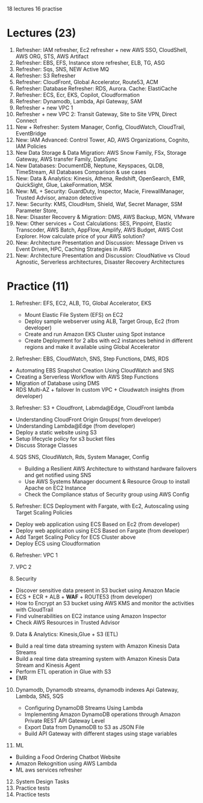 18 lectures
16 practise

# Lectures (23)

1. Refresher: IAM refresher, Ec2 refresher + new AWS SSO, CloudShell, AWS ORG, STS, AWS Artifact
2. Refresher: EBS, EFS, Instance store refresher, ELB, TG, ASG
3. Refresher: Sqs, SNS, NEW Active MQ 
4. Refresher: S3 Refresher
5. Refresher: CloudFront, Global Accelerator, Route53, ACM
6. Refresher: Database Refresher: RDS, Aurora. Cache: ElastiCache
7. Refresher: ECS, Ecr, EKS, Copilot, Cloudformation
8. Refresher: Dynamodb, Lambda, Api Gateway, SAM
9. Refresher + new VPC 1
10. Refresher + new VPC 2: Transit Gateway, Site to Site VPN, Direct Connect
11. New + Refresher: System Manager, Config, CloudWatch, CloudTrail, EventBridge
12. New: IAM Advanced: Control Tower, AD, AWS Organizations, Cognito, IAM Policies
13. New Data Storage & Data Migration: AWS Snow Family, FSx, Storage Gateway, AWS transfer Family, DataSync
14. New Databases: DocumentDB, Neptune, Keyspaces, QLDB, TimeStream, All Databases Comparison & use cases
15. New: Data & Analytics: Kinesis, Athena, Redshift, OpenSearch, EMR, QuickSight, Glue, LakeFormation, MSK
16. New: ML + Security: GuardDuty, Inspector, Macie, FirewallManager, Trusted Advisor, amazon detective
17. New: Security: KMS, CloudHsm, Shield, Waf, Secret Manager, SSM Parameter Store, 
18. New: Disaster Recovery & Migration: DMS, AWS Backup, MGN, VMware
19. New: Other services + Cost Calculations: SES, Pinpoint, Elastic Transcoder, AWS Batch, AppFlow, Amplify, AWS Budget,
    AWS Cost Explorer. How calculate price of your AWS solution?
20. New: Architecture Presentation and Discussion: Message Driven vs Event Driven, HPC, Caching Strategies in AWS
21. New: Architecture Presentation and Discussion: CloudNative vs Cloud Agnostic, Serverless architectures, Disaster
    Recovery Architectures

# Practice (11)

1. Refresher: EFS, EC2, ALB, TG, Global Accelerator, EKS
   * Mount Elastic File System (EFS) on EC2
   * Deploy sample webserver using ALB, Target Group, Ec2 (from developer)
   * Create and run Amazon EKS Cluster using Spot instance
   * Create Deployment for 2 albs with ec2 instances behind in different regions and make it available using Global Accelerator

2. Refresher: EBS, CloudWatch, SNS, Step Functions, DMS, RDS
  * Automating EBS Snapshot Creation Using CloudWatch and SNS
  * Creating a Serverless Workflow with AWS Step Functions
  * Migration of Database using DMS
  * RDS Multi-AZ + failover In custom VPC + Cloudwatch insights (from developer)

3. Refresher: S3 + Cloudfront, Labmda@Edge, CloudFront lambda
  * Understanding CloudFront Origin Groups( from developer)
  * Understanding Lambda@Edge (from developer)
  * Deploy a static website using S3
  * Setup lifecycle policy for s3 bucket files
  * Discuss Storage Classes

4. SQS SNS, CloudWatch, Rds, System Manager, Config
   * Building a Resilient AWS Architecture to withstand hardware failovers and get notified using SNS
   * Use AWS Systems Manager document & Resource Group to install Apache on EC2 Instance
   * Check the Compliance status of Security group using AWS Config

5. Refresher: ECS Deployment with Fargate, with Ec2, Autoscaling using Target Scaling Policies
  * Deploy web application using ECS Based on Ec2 (from developer)
  * Deploy web application using ECS Based on Fargate (from developer)
  * Add Target Scaling Policy for ECS Cluster above
  * Deploy ECS using Cloudformation

6. Refresher: VPC 1
7. VPC 2

8. Security
  * Discover sensitive data present in S3 bucket using Amazon Macie
  * ECS + ECR + ALB + **WAF** + ROUTE53 (from developer)
  * How to Encrypt an S3 bucket using AWS KMS and monitor the activities with CloudTrail
  * Find vulnerabilities on EC2 instance using Amazon Inspector
  * Check AWS Resources in Trusted Advisor


9. Data & Analytics: Kinesis,Glue + S3 (ETL) 
  * Build a real time data streaming system with Amazon Kinesis Data Streams
  * Build a real time data streaming system with Amazon Kinesis Data Stream and Kinesis Agent
  * Perform ETL operation in Glue with S3
  * EMR 


10. Dynamodb, Dynamodb streams, dynamodb indexes Api Gateway, Lambda, SNS, SQS
    * Configuring DynamoDB Streams Using Lambda
    * Implementing Amazon DynamoDB operations through Amazon Private REST API Gateway Level
    * Export Data from DynamoDB to S3 as JSON File
    * Build API Gateway with different stages using stage variables

11. ML
  * Building a Food Ordering Chatbot Website 
  * Amazon Rekognition using AWS Lambda
  * ML aws services refresher

12. System Design Tasks
13. Practice tests
14. Practice tests





